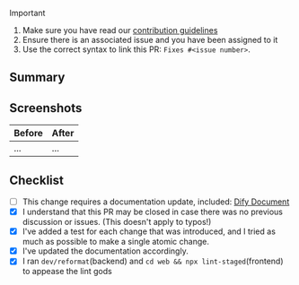 > [!IMPORTANT]
>
> 1. Make sure you have read our [contribution guidelines](https://github.com/langgenius/dify/blob/main/CONTRIBUTING.md)
> 2. Ensure there is an associated issue and you have been assigned to it
> 3. Use the correct syntax to link this PR: `Fixes #<issue number>`.

## Summary

<!-- Please include a summary of the change and which issue is fixed. Please also include relevant motivation and context. List any dependencies that are required for this change. -->

## Screenshots

| Before | After |
|--------|-------|
| ...    | ...   |

## Checklist

- [ ] This change requires a documentation update, included: [Dify Document](https://github.com/langgenius/dify-docs)
- [x] I understand that this PR may be closed in case there was no previous discussion or issues. (This doesn't apply to typos!)
- [x] I've added a test for each change that was introduced, and I tried as much as possible to make a single atomic change.
- [x] I've updated the documentation accordingly.
- [x] I ran `dev/reformat`(backend) and `cd web && npx lint-staged`(frontend) to appease the lint gods
